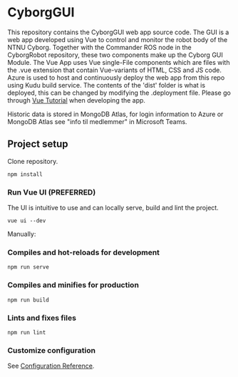# CyborgGUI

This repository contains the CyborgGUI web app source code. The GUI is a web app developed using Vue to control and monitor the robot body of the NTNU Cyborg. Together with the Commander ROS node in the CyborgRobot repository, these two components make up the Cyborg GUI Module. The Vue App uses Vue single-File components which are files with the .vue extension that contain Vue-variants of HTML, CSS and JS code. Azure is used to host and continuously deploy the web app from this repo using Kudu build service. The contents of the 'dist' folder is what is deployed, this can be changed by modifying the .deployment file. Please go through [Vue Tutorial](https://vuejs.org/v2/guide/) when developing the app.

Historic data is stored in MongoDB Atlas, for login information to Azure or MongoDB Atlas see "info til medlemmer" in Microsoft Teams. 

## Project setup
Clone repository.
```
npm install
```
### Run Vue UI (PREFERRED)
The UI is intuitive to use and can locally serve, build and lint the project.
```
vue ui --dev
```

Manually:
### Compiles and hot-reloads for development
```
npm run serve
```
### Compiles and minifies for production
```
npm run build
```
### Lints and fixes files
```
npm run lint
```

### Customize configuration
See [Configuration Reference](https://cli.vuejs.org/config/).
